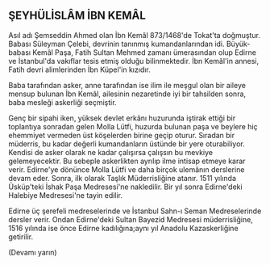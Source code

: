 ## ŞEYHÜLİSLÂM İBN KEMÂL

Asıl adı Şemseddin Ahmed olan İbn Kemâl 873/1468'de Tokat'ta doğmuştur. Babası Süleyman Çe­lebi, devrinin tanınmış kumandanlarından idi. Büyük­babası Kemâl Paşa, Fatih Sultan Mehmed zamanı üme­rasından olup Edirne ve İstanbul'da vakıflar tesis etmiş olduğu bilinmektedir. İbn Kemâl'in annesi, Fatih devri alimlerinden İbn Küpel'in kızıdır.

Baba tarafından asker, anne tarafından ise ilim ile meşgul olan bir aileye mensup bulunan İbn Kemâl, aile­sinin nezaretinde iyi bir tahsilden sonra, baba mesleği askerliği seçmiştir.

Genç bir sipahi iken, yüksek devlet erkânı huzurunda iştirak ettiği bir toplantıya sonradan gelen Molla Lütfi, huzurda bulunan paşa ve beylere hiç ehemmiyet ver­meden üst köşelerden birine geçip oturur. Sıradan bir müderris, bu kadar değerli kumandanların üstünde bir yere oturabiliyor. Kendisi de asker olarak ne kadar çalı­şırsa çalışsın bu mevkiye gelemeyecektir. Bu sebeple as­kerlikten ayrılıp ilme intisap etmeye karar verir. Edir­ne'ye dönünce Molla Lütfi ve daha birçok ulemânın derslerine devam eder. Sonra, ilk olarak Taşlık Müderrisliğine atanır. 1511 yılında Üsküp'teki İshak Paşa Medresesi'ne nakledilir. Bir yıl sonra Edirne'deki Halebiye Medresesi'ne tayin edilir.

Edirne üç şerefeli medreselerinde ve İstanbul Sahn-ı Seman Medreselerinde dersler verir. Ondan Edirne'de­ki Sultan Bayezid Medresesi müderrisliğine, 1516 yılın­da ise önce Edirne kadılığına;aynı yıl Anadolu Kazaskerliğine getirilir.

(Devamı yarın)
